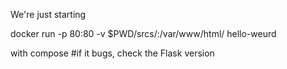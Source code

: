 We're just starting

docker run -p 80:80 -v $PWD/srcs/:/var/www/html/ hello-weurd

with compose
#if it bugs, check the Flask version
